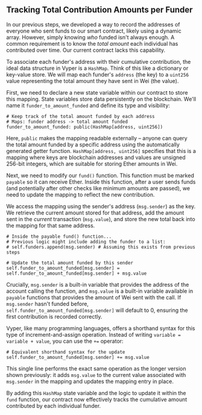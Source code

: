 ## Tracking Total Contribution Amounts per Funder

In our previous steps, we developed a way to record the addresses of everyone who sent funds to our smart contract, likely using a dynamic array. However, simply knowing *who* funded isn't always enough. A common requirement is to know the *total amount* each individual has contributed over time. Our current contract lacks this capability.

To associate each funder's address with their cumulative contribution, the ideal data structure in Vyper is a `HashMap`. Think of this like a dictionary or key-value store. We will map each funder's `address` (the key) to a `uint256` value representing the total amount they have sent in Wei (the value).

First, we need to declare a new state variable within our contract to store this mapping. State variables store data persistently on the blockchain. We'll name it `funder_to_amount_funded` and define its type and visibility:

```vyper
# Keep track of the total amount funded by each address
# Maps: funder address -> total amount funded
funder_to_amount_funded: public(HashMap[address, uint256])
```

Here, `public` makes the mapping readable externally – anyone can query the total amount funded by a specific address using the automatically generated getter function. `HashMap[address, uint256]` specifies that this is a mapping where keys are blockchain addresses and values are unsigned 256-bit integers, which are suitable for storing Ether amounts in Wei.

Next, we need to modify our `fund()` function. This function must be marked `payable` so it can receive Ether. Inside this function, after a user sends funds (and potentially after other checks like minimum amounts are passed), we need to update the mapping to reflect the new contribution.

We access the mapping using the sender's address (`msg.sender`) as the key. We retrieve the current amount stored for that address, add the amount sent in the *current* transaction (`msg.value`), and store the new total back into the mapping for that same address.

```vyper
# Inside the payable fund() function...
# Previous logic might include adding the funder to a list:
# self.funders.append(msg.sender) # Assuming this exists from previous steps

# Update the total amount funded by this sender
self.funder_to_amount_funded[msg.sender] = self.funder_to_amount_funded[msg.sender] + msg.value
```

Crucially, `msg.sender` is a built-in variable that provides the address of the account calling the function, and `msg.value` is a built-in variable available in `payable` functions that provides the amount of Wei sent with the call. If `msg.sender` hasn't funded before, `self.funder_to_amount_funded[msg.sender]` will default to 0, ensuring the first contribution is recorded correctly.

Vyper, like many programming languages, offers a shorthand syntax for this type of increment-and-assign operation. Instead of writing `variable = variable + value`, you can use the `+=` operator:

```vyper
# Equivalent shorthand syntax for the update
self.funder_to_amount_funded[msg.sender] += msg.value
```

This single line performs the exact same operation as the longer version shown previously: it adds `msg.value` to the current value associated with `msg.sender` in the mapping and updates the mapping entry in place.

By adding this `HashMap` state variable and the logic to update it within the `fund` function, our contract now effectively tracks the cumulative amount contributed by each individual funder.
